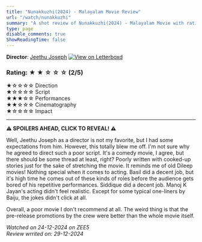 ```yaml
---
title: "Nunakkuzhi(2024) - Malayalam Movie Review"
url: "/watch/nunakkuzhi"
summary: "A shot review of Nunakkuzhi(2024) - Malayalam Movie with ratings and a quick take."
type: page
disable_comments: true
ShowReadingTime: false
---
```



**Director**: [Jeethu Joseph](https://letterboxd.com/director/jeethu-joseph/)
[![View on Letterboxd](/images/letterboxd.png)](https://letterboxd.com/film/nunakkuzhi/)



### Rating: ★ ★ ☆ ☆ ☆ (2/5)

★☆☆☆☆ Direction  
★☆☆☆☆ Script  
★★★☆☆ Performances  
★★☆☆☆ Cinematography  
★☆☆☆☆ Impact  

---

**⚠️ SPOILERS AHEAD, CLICK TO REVEAL! ⚠️**

 Well, Jeethu Joseph as a director is not my favorite, but I had some expectations from him. However, this totally blew me off. I'm not sure why he agreed to direct such a poor script. It's a comedy movie, I agree, but there should be some thread at least, right? Poorly written with cooked-up stories just for the sake of stretching the movie. It reminds me of old Dileep movies! Nothing special when it comes to acting. Basil did a decent job, but it's high time he comes out of these kinds of roles before the audience gets bored of his repetitive performances. Siddique did a decent job. Manoj K Jayan's acting didn't feel realistic. Except for some typical one-liners by Baiju, the jokes didn't click at all.

Overall, a poor movie I don't recommend at all. The weird thing is that the pre-release promotions by the crew were better than the whole movie itself.






*Watched on 24-12-2024 on ZEE5*  
*Review wrrited on: 29-12-2024*

